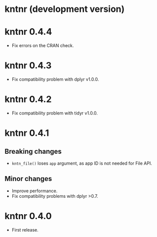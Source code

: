 # kntnr (development version)

# kntnr 0.4.4

* Fix errors on the CRAN check.

# kntnr 0.4.3

* Fix compatibility problem with dplyr v1.0.0.

# kntnr 0.4.2

* Fix compatibility problem with tidyr v1.0.0.

# kntnr 0.4.1

## Breaking changes

* `kntn_file()` loses `app` argument, as app ID is not needed for File API.

## Minor changes

* Improve performance.
* Fix compatibility problems with dplyr >0.7.

# kntnr 0.4.0

* First release.

